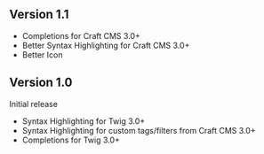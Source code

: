 ## Version 1.1

- Completions for Craft CMS 3.0+
- Better Syntax Highlighting for Craft CMS 3.0+
- Better Icon

## Version 1.0

Initial release

- Syntax Highlighting for Twig 3.0+
- Syntax Highlighting for custom tags/filters from Craft CMS 3.0+
- Completions for Twig 3.0+
